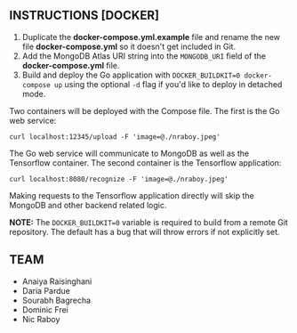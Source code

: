 ## INSTRUCTIONS [DOCKER]

1. Duplicate the **docker-compose.yml.example** file and rename the new file **docker-compose.yml** so it doesn't get included in Git.
2. Add the MongoDB Atlas URI string into the `MONGODB_URI` field of the **docker-compose.yml** file.
3. Build and deploy the Go application with `DOCKER_BUILDKIT=0 docker-compose up` using the optional `-d` flag if you'd like to deploy in detached mode.

Two containers will be deployed with the Compose file. The first is the Go web service:

```
curl localhost:12345/upload -F 'image=@./nraboy.jpeg'
```

The Go web service will communicate to MongoDB as well as the Tensorflow container. The second container is the Tensorflow application:

```
curl localhost:8080/recognize -F 'image=@./nraboy.jpeg'
```

Making requests to the Tensorflow application directly will skip the MongoDB and other backend related logic.

**NOTE:** The `DOCKER_BUILDKIT=0` variable is required to build from a remote Git repository. The default has a bug that will throw errors if not explicitly set.

## TEAM

- Anaiya Raisinghani
- Daria Pardue
- Sourabh Bagrecha
- Dominic Frei
- Nic Raboy